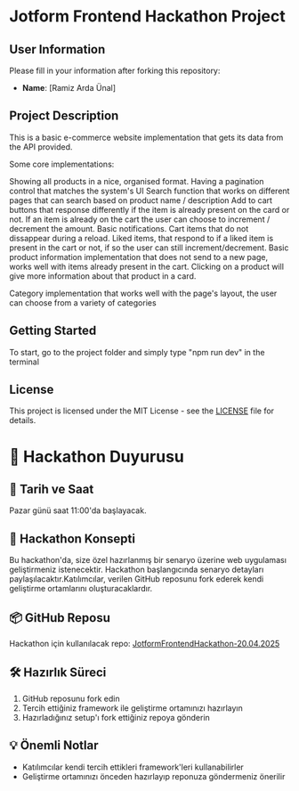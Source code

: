 # Jotform Frontend Hackathon Project

## User Information
Please fill in your information after forking this repository:

- **Name**: [Ramiz Arda Ünal]

## Project Description
This is a basic e-commerce website implementation that gets its data from the API provided.

Some core implementations:

Showing all products in a nice, organised format.
Having a pagination control that matches the system's UI
Search function that works on different pages that can search based on product name / description
Add to cart buttons that response differently if the item is already present on the card or not.
If an item is already on the cart the user can choose to increment / decrement the amount.
Basic notifications.
Cart items that do not dissappear during a reload.
Liked items, that respond to if a liked item is present in the cart or not, if so the user can still increment/decrement.
Basic product information implementation that does not send to a new page, works well with items already present in the cart.
Clicking on a product will give more information about that product in a card.


Category implementation that works well with the page's layout, the user can choose from a variety of categories

## Getting Started
To start, go to the project folder and simply type "npm run dev" in the terminal


## License
This project is licensed under the MIT License - see the [LICENSE](LICENSE) file for details. 

# 🚀 Hackathon Duyurusu

## 📅 Tarih ve Saat
Pazar günü saat 11:00'da başlayacak.

## 🎯 Hackathon Konsepti
Bu hackathon'da, size özel hazırlanmış bir senaryo üzerine web uygulaması geliştirmeniz istenecektir. Hackathon başlangıcında senaryo detayları paylaşılacaktır.Katılımcılar, verilen GitHub reposunu fork ederek kendi geliştirme ortamlarını oluşturacaklardır.

## 📦 GitHub Reposu
Hackathon için kullanılacak repo: [JotformFrontendHackathon-20.04.2025](https://github.com/erayaydinJF/JotformFrontendHackathon-20.04.2025)

## 🛠️ Hazırlık Süreci
1. GitHub reposunu fork edin
2. Tercih ettiğiniz framework ile geliştirme ortamınızı hazırlayın
3. Hazırladığınız setup'ı fork ettiğiniz repoya gönderin

## 💡 Önemli Notlar
- Katılımcılar kendi tercih ettikleri framework'leri kullanabilirler
- Geliştirme ortamınızı önceden hazırlayıp reponuza göndermeniz önerilir
